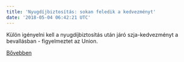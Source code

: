 ```yaml
---
title: 'Nyugdíjbiztosítás: sokan feledik a kedvezményt'
date: '2018-05-04 06:42:21 UTC'
---
```


Külön igényelni kell a nyugdíjbiztosítás után járó szja-kedvezményt a bevallásban - figyelmeztet az Union.


[Bővebben](https://ift.tt/2HUdOqr)
